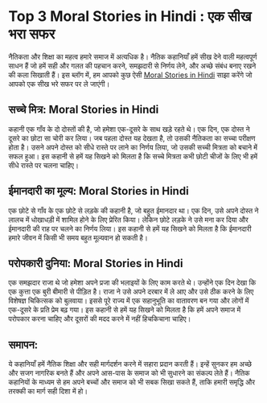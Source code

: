 # Top 3 Moral Stories in Hindi : एक सीख भरा सफर

नैतिकता और शिक्षा का महत्व हमारे समाज में अत्यधिक है। नैतिक कहानियाँ हमें सीख देने वाली महत्वपूर्ण साधन हैं जो हमें सही और गलत की पहचान करने, समझदारी से निर्णय लेने, और अच्छे संबंध बनाए रखने की कला सिखाती हैं। इस ब्लॉग में, हम आपको कुछ ऐसी [Moral Stories in Hindi](https://usemynotes.com/top-10-moral-stories-in-hindi/) साझा करेंगे जो आपको एक सीख भरे सफर पर ले जाएंगी।

## सच्चे मित्र: Moral Stories in Hindi
कहानी एक गाँव के दो दोस्तों की है, जो हमेशा एक-दूसरे के साथ खड़े रहते थे। एक दिन, एक दोस्त ने दूसरे का छोटा सा चोरी कर लिया। जब पहला दोस्त यह देखता है, तो उसकी नैतिकता का सच्चा परीक्षण होता है। उसने अपने दोस्त को सीधे रास्ते पर लाने का निर्णय लिया, जो उसकी सच्ची मित्रता को बचाने में सफल हुआ। इस कहानी से हमें यह सिखने को मिलता है कि सच्चे मित्रता कभी छोटी चीजों के लिए भी हमें सीधे रास्ते पर चलना चाहिए।

## ईमानदारी का मूल्य: Moral Stories in Hindi
एक छोटे से गाँव के एक छोटे से लड़के की कहानी है, जो बहुत ईमानदार था। एक दिन, उसे अपने दोस्त ने लालच में धोखाधड़ी में शामिल होने के लिए प्रेरित किया। लेकिन छोटे लड़के ने उसे मना कर दिया और ईमानदारी की राह पर चलने का निर्णय लिया। इस कहानी से हमें यह सिखने को मिलता है कि ईमानदारी हमारे जीवन में किसी भी समय बहुत मूल्यवान हो सकती है।

## परोपकारी दुनिया: Moral Stories in Hindi
एक समझदार राजा थे जो हमेशा अपने प्रजा की भलाइयों के लिए काम करते थे। उन्होंने एक दिन देखा कि एक कुत्ता एक बुरी बीमारी से पीड़ित है। राजा ने उसे अपने दरबार में ले आए और उसे ठीक करने के लिए विशेषज्ञ चिकित्सक को बुलवाया। इससे पूरे राज्य में एक सहानुभूति का वातावरण बन गया और लोगों में एक-दूसरे के प्रति प्रेम बढ़ गया। इस कहानी से हमें यह सिखने को मिलता है कि हमें अपने समाज में परोपकार करना चाहिए और दूसरों की मदद करने में नहीं हिचकिचाना चाहिए।

## समापन:
ये कहानियाँ हमें नैतिक शिक्षा और सही मार्गदर्शन करने में सहारा प्रदान करती हैं। इन्हें सुनकर हम अच्छे और सजग नागरिक बनते हैं और अपने आस-पास के समाज को भी सुधारने का संकल्प लेते हैं। नैतिक कहानियों के माध्यम से हम अपने बच्चों और समाज को भी सबक सिखा सकते हैं, ताकि हमारी समृद्धि और तरक्की का मार्ग सही दिशा में हो।


